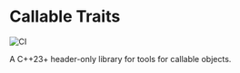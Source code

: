 # Callable Traits

![CI](https://github.com/ndof-opensource/callable_traits/actions/workflows/ci.yml/badge.svg)

A C++23+ header-only library for tools for callable objects.
